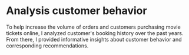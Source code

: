 # Analysis customer behavior
To help increase the volume of orders and customers purchasing movie tickets online, I analyzed customer's booking history over the past years. From there, I provided informative insights about customer behavior and corresponding recommendations. 
 
